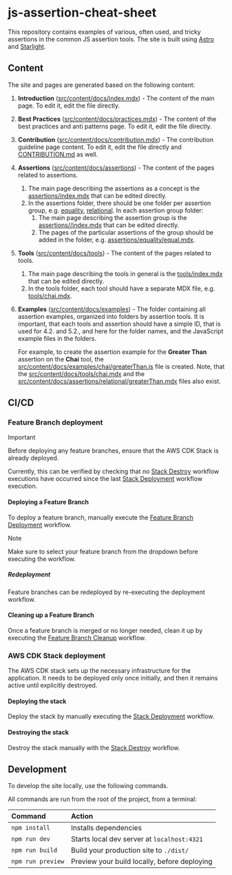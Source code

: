 # js-assertion-cheat-sheet

This repository contains examples of various, often used, and tricky assertions in the common JS assertion tools. The site is built using [Astro](https://astro.build/) and [Starlight](https://starlight.astro.build/getting-started/).

## Content

The site and pages are generated based on the following content:

1. **Introduction** ([src/content/docs/index.mdx](./src/content/docs/index.mdx)) - The content of the main page. To edit it, edit the file directly.
2. **Best Practices** ([src/content/docs/practices.mdx](./src/content/docs/practices.mdx)) - The content of the best practices and anti patterns page. To edit it, edit the file directly.
3. **Contribution** ([src/content/docs/contribution.mdx](./src/content/docs/contribution.mdx)) - The contribution guideline page content. To edit it, edit the file directly and [CONTRIBUTION.md](./CONTRIBUTION.md) as well.
4. **Assertions** ([src/content/docs/assertions](./src/content/docs/assertions/)) - The content of the pages related to assertions. 
    1. The main page describing the assertions as a concept is the [assertions/index.mdx](./src/content/docs/assertions/index.mdx) that can be edited directly.
    2. In the assertions folder, there should be one folder per assertion group, e.g. [equality](./src/content/docs/assertions/equality/), [relational](./src/content/docs/assertions/relational/). In each assertion group folder:
        1. The main page describing the assertion group is the [assertions/<group>/index.mdx](./src/content/docs/assertions/equality/index.mdx) that can be edited directly.
        2. The pages of the particular assertions of the group should be added in the folder, e.g. [assertions/equality/equal.mdx](./src/content/docs/assertions/equality/equal.mdx).
5. **Tools** ([src/content/docs/tools](./src/content/docs/tools/)) - The content of the pages related to tools.
    1. The main page describing the tools in general is the [tools/index.mdx](./src/content/docs/tools/index.mdx) that can be edited directly.
    2. In the tools folder, each tool should have a separate MDX file, e.g. [tools/chai.mdx](./src/content/docs/tools/chai.mdx).
6. **Examples** ([src/content/docs/examples](./src/content/docs/examples/)) - The folder containing all assertion examples, organized into folders by assertion tools. It is important, that each tools and assertion should have a simple ID, that is used for 4.2. and 5.2., and here for the folder names, and the JavaScript example files in the folders.
    
    For example, to create the assertion example for the **Greater Than** assertion on the **Chai** tool, the [src/content/docs/examples/chai/greaterThan.js](./src/content/docs/examples/chai/greaterThan.js) file is created. Note, that the [src/content/docs/tools/chai.mdx](./src/content/docs/tools/chai.mdx) and the [src/content/docs/assertions/relational/greaterThan.mdx](./src/content/docs/assertions/relational/greaterThan.mdx) files also exist.

## CI/CD

### Feature Branch deployment

> [!IMPORTANT]  
> Before deploying any feature branches, ensure that the AWS CDK Stack is already deployed.
> 
> Currently, this can be verified by checking that no [Stack Destroy](https://github.com/Idea-Pool/js-assertion-cheat-sheet/actions/workflows/stack-destroy.yaml) workflow executions have occurred since the last [Stack Deployment](https://github.com/Idea-Pool/js-assertion-cheat-sheet/actions/workflows/stack-deployment.yaml) workflow execution.

#### Deploying a Feature Branch

To deploy a feature branch, manually execute the [Feature Branch Deployment](https://github.com/Idea-Pool/js-assertion-cheat-sheet/actions/workflows/feature-branch-deployment.yaml) workflow.

> [!NOTE]  
> Make sure to select your feature branch from the dropdown before executing the workflow.

##### Redeployment

Feature branches can be redeployed by re-executing the deployment workflow.

#### Cleaning up a Feature Branch

Once a feature branch is merged or no longer needed, clean it up by executing the [Feature Branch Cleanup](https://github.com/Idea-Pool/js-assertion-cheat-sheet/actions/workflows/feature-branch-cleanup.yaml) workflow.

### AWS CDK Stack deployment

The AWS CDK stack sets up the necessary infrastructure for the application. It needs to be deployed only once initially, and then it remains active until explicitly destroyed.

#### Deploying the stack

Deploy the stack by manually executing the [Stack Deployment](https://github.com/Idea-Pool/js-assertion-cheat-sheet/actions/workflows/stack-deployment.yaml) workflow.

#### Destroying the stack

Destroy the stack manually with the [Stack Destroy](https://github.com/Idea-Pool/js-assertion-cheat-sheet/actions/workflows/stack-destroy.yaml) workflow.

## Development

To develop the site locally, use the following commands.

All commands are run from the root of the project, from a terminal:

| Command                   | Action                                           |
| :------------------------ | :----------------------------------------------- |
| `npm install`             | Installs dependencies                            |
| `npm run dev`             | Starts local dev server at `localhost:4321`      |
| `npm run build`           | Build your production site to `./dist/`          |
| `npm run preview`         | Preview your build locally, before deploying     |
